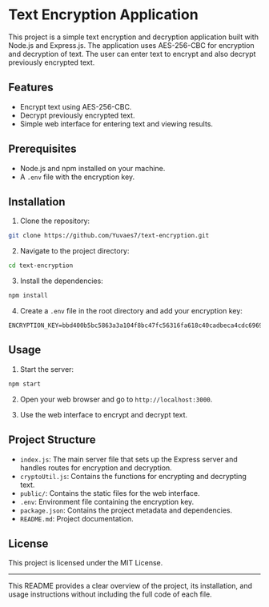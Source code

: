# Text Encryption Application

This project is a simple text encryption and decryption application built with Node.js and Express.js. The application uses AES-256-CBC for encryption and decryption of text. The user can enter text to encrypt and also decrypt previously encrypted text.

## Features

- Encrypt text using AES-256-CBC.
- Decrypt previously encrypted text.
- Simple web interface for entering text and viewing results.

## Prerequisites

- Node.js and npm installed on your machine.
- A `.env` file with the encryption key.

## Installation

1. Clone the repository:

```bash
git clone https://github.com/Yuvaes7/text-encryption.git
```

2. Navigate to the project directory:

```bash
cd text-encryption
```

3. Install the dependencies:

```bash
npm install
```

4. Create a `.env` file in the root directory and add your encryption key:

```plaintext
ENCRYPTION_KEY=bbd400b5bc5863a3a104f8bc47fc56316fa618c40cadbeca4cdc696934d66974
```

## Usage

1. Start the server:

```bash
npm start
```

2. Open your web browser and go to `http://localhost:3000`.

3. Use the web interface to encrypt and decrypt text.

## Project Structure

- `index.js`: The main server file that sets up the Express server and handles routes for encryption and decryption.
- `cryptoUtil.js`: Contains the functions for encrypting and decrypting text.
- `public/`: Contains the static files for the web interface.
- `.env`: Environment file containing the encryption key.
- `package.json`: Contains the project metadata and dependencies.
- `README.md`: Project documentation.

## License

This project is licensed under the MIT License.

---

This README provides a clear overview of the project, its installation, and usage instructions without including the full code of each file.

